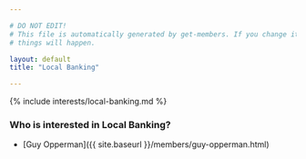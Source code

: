 ```yaml
---

# DO NOT EDIT!
# This file is automatically generated by get-members. If you change it, bad
# things will happen.

layout: default
title: "Local Banking"

---
```


{% include interests/local-banking.md %}

### Who is interested in Local Banking?


* [Guy Opperman]({{ site.baseurl }}/members/guy-opperman.html)
